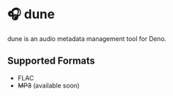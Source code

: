 # 🎧 dune 

dune is an audio metadata management tool for Deno.

## Supported Formats
- FLAC
- ~~MP3~~ (available soon)